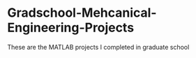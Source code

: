 # Gradschool-Mehcanical-Engineering-Projects
These are the MATLAB projects I completed in graduate school

